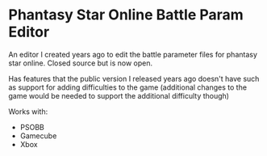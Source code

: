 ﻿# Phantasy Star Online Battle Param Editor
An editor I created years ago to edit the battle parameter files for phantasy star online. Closed source but is now open.

Has features that the public version I released years ago doesn't have such as support for adding difficulties to the game (additional changes to the game would be needed to support the additional difficulty though)

Works with:
 - PSOBB
 - Gamecube
 - Xbox
